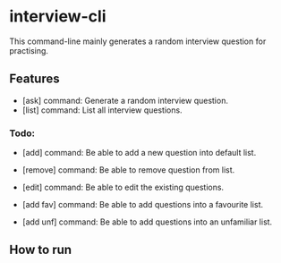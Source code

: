 # interview-cli
This command-line mainly generates a random interview question for practising.


## Features
- [ask] command: Generate a random interview question.
- [list] command: List all interview questions.


### Todo:
- [add] command: Be able to add a new question into default list.

- [remove] command: Be able to remove question from list.

- [edit] command: Be able to edit the existing questions.

- [add fav] command: Be able to add questions into a favourite list.

- [add unf] command: Be able to add questions into an unfamiliar list.

## How to run




